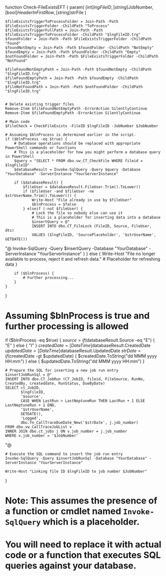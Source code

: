function Check-FileExistsEFT {
    param(
        [int]$lngFileID,
        [string]$JobNumber,
        [bool]$HeaderInFirstRow,
        [string]$strFile
    )

    $fileExistsTriggerToProcessFolder = Join-Path -Path $FileExistsTriggerFolder -ChildPath "ToProcess"
    $fileExistsTriggerFullPath = Join-Path -Path $fileExistsTriggerToProcessFolder -ChildPath "$lngFileID.trg"
    $foundFolder = Join-Path -Path $FileExistsTriggerFolder -ChildPath "Found"
    $foundNotEmpty = Join-Path -Path $foundFolder -ChildPath "NotEmpty"
    $foundEmpty = Join-Path -Path $foundFolder -ChildPath "Empty"
    $notFoundFolder = Join-Path -Path $FileExistsTriggerFolder -ChildPath "NotFound"

    $fileFoundNotEmptyPath = Join-Path -Path $foundNotEmpty -ChildPath "$lngFileID.trg"
    $fileFoundEmptyPath = Join-Path -Path $foundEmpty -ChildPath "$lngFileID.trg"
    $fileNotFoundPath = Join-Path -Path $notFoundFolder -ChildPath "$lngFileID.trg"


    # Delete existing trigger files
    Remove-Item $fileFoundNotEmptyPath -ErrorAction SilentlyContinue
    Remove-Item $fileFoundEmptyPath -ErrorAction SilentlyContinue

    # Main code    
    $FileCheck = CheckFileExists -FileID $lngFileID -JobNumber $JobNumber

    # Assuming $blnProcess is determined earlier in the script.
    if ($blnProcess -eq $true) {
        # Database operations should be replaced with appropriate PowerShell commands or functions
        # This is a placeholder for how you might perform a database query in PowerShell
        $query = "SELECT * FROM dbo.vw_CT_CheckFile WHERE fileid = $lngFileID"
        $databaseResult = Invoke-SqlQuery -Query $query -Database "YourDatabase" -ServerInstance "YourServerInstance"

        if ($databaseResult) {
            $fileUser = $databaseResult.FileUser.Trim().ToLower()
            if ($fileUser -and $fileUser -ne $strUserName.Trim().ToLower()) {
                Write-Host "File already in use by $fileUser"
                $blnProcess = $false
            } elseif (-not $fileUser) {
                # Lock the file so nobody else can use it
                # This is a placeholder for inserting data into a database
                $insertQuery = @"
                INSERT INTO dbo.CT_FileLock (FileID, Source, FileUser, dts) 
                VALUES ($lngFileID, 'SourcePlaceholder', '$strUserName', GETDATE())
"@
                Invoke-SqlQuery -Query $insertQuery -Database "YourDatabase" -ServerInstance "YourServerInstance"
            }
        } else {
            Write-Host "File no longer available to process, reject it and refresh data."
            # Placeholder for refreshing data
        }

        if ($blnProcess) {
            # Further processing...
        }
    }
}


# Assuming $blnProcess is true and further processing is allowed
if ($blnProcess -eq $true) {
    $source = if ($databaseResult.Source -eq "E") { "E" } else { "I" }
    $createdDate = [DateTime]$databaseResult.CreatedDate
    $updatedDate = [DateTime]$databaseResult.UpdatedDate
    $strDate = if ($createdDate -gt $updatedDate) { $createdDate.ToString("dd MMM yyyy HH:mm") } else { $updatedDate.ToString("dd MMM yyyy HH:mm") }

    # Prepare the SQL for inserting a new job run entry
    $insertJobRunSql = @"
    INSERT INTO dbo.CT_JobRun (CT_JobID, fileid, FileSource, RunNo, CreatedBy, createddate, RunStatus, DueByDate)
    SELECT ct_JobID,
           $lngFileID,
           '$source',
           CASE WHEN LastRun > LastNeptuneRun THEN LastRun + 1 ELSE LastNeptuneRun + 1 END,
           '$strUserName',
           GETDATE(),
           'Logged',
           dbo.fn_CallTraceDueDate_New('$strDate', j.job_number)
    FROM dbo.vw_CallTraceJobList v
    INNER JOIN dbo.ct_jobs j ON v.job_number = j.job_number
    WHERE v.job_number = '$JobNumber'
"@

    # Execute the SQL command to insert the job run entry
    Invoke-SqlQuery -Query $insertJobRunSql -Database "YourDatabase" -ServerInstance "YourServerInstance"

    Write-Host "Linking file ID $lngFileID to job number $JobNumber"
}

# Note: This assumes the presence of a function or cmdlet named `Invoke-SqlQuery` which is a placeholder.
# You will need to replace it with actual code or a function that executes SQL queries against your database.
